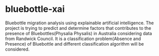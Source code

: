 # bluebottle-xai
Bluebottle migration analysis using explainable artificial intelligence. The project is trying to predict and determine factors that contributes to the presence of Bluebottles(Physalia Physalis) in Australia considering data from Randwick Council. It is a classification problem(Absence and Presence) of Bluebottle and different classification algorithm will be considered. 
